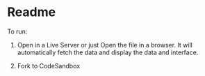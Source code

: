 # Readme

To run:

1. Open in a Live Server or just Open the file in a browser. It will automatically fetch the data and display the data and interface.

2. Fork to CodeSandbox
